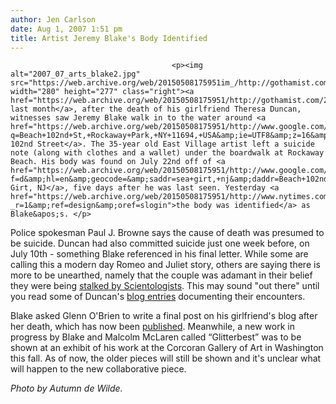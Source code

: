 ```yaml
---
author: Jen Carlson
date: Aug 1, 2007 1:51 pm
title: Artist Jeremy Blake's Body Identified
---
```


	
										<p><img alt="2007_07_arts_blake2.jpg" src="https://web.archive.org/web/20150508175951im_/http://gothamist.com/attachments/arts_jen/2007_07_arts_blake2.jpg" width="280" height="277" class="right"><a href="https://web.archive.org/web/20150508175951/http://gothamist.com/2007/07/21/artist_presumed.php">Late last month</a>, after the death of his girlfriend Theresa Duncan, witnesses saw Jeremy Blake walk in to the water around <a href="https://web.archive.org/web/20150508175951/http://www.google.com/maps?q=Beach+102nd+St,+Rockaway+Park,+NY+11694,+USA&amp;ie=UTF8&amp;z=16&amp;iwloc=addr&amp;om=1">Beach 102nd Street</a>. The 35-year old East Village artist left a suicide note (along with clothes and a wallet) under the boardwalk at Rockaway Beach. His body was found on July 22nd off of <a href="https://web.archive.org/web/20150508175951/http://www.google.com/maps?f=d&amp;hl=en&amp;geocode=&amp;saddr=sea+girt,+nj&amp;daddr=Beach+102nd+St,+Rockaway+Park,+NY+11694,+USA&amp;sll=40.5839,-73.82307&amp;sspn=0.008099,0.018711&amp;ie=UTF8&amp;z=10&amp;om=1">Sea Girt, NJ</a>, five days after he was last seen. Yesterday <a href="https://web.archive.org/web/20150508175951/http://www.nytimes.com/2007/08/01/arts/design/01blake.html?_r=1&amp;ref=design&amp;oref=slogin">the body was identified</a> as Blake&apos;s. </p>

<p>Police spokesman Paul J. Browne says the cause of death was presumed to be suicide. Duncan had also committed suicide just one week before, on July 10th - something Blake referenced in his final letter. While some are calling this a modern day Romeo and Juliet story, others are saying there is more to be unearthed, namely that the couple was adamant in their belief they were being <a href="https://web.archive.org/web/20150508175951/http://www.latimes.com/entertainment/news/cl-et-blake25jul25,0,4215227.story?coll=la-home-middleright">stalked by Scientologists</a>. This may sound &quot;out there&quot; until you read some of Duncan&apos;s <a href="https://web.archive.org/web/20150508175951/http://theresalduncan.typepad.com/witostaircase/2007/05/the_trouble_wit.html">blog entries</a> documenting their encounters. </p>

<p>Blake asked Glenn O&apos;Brien to write a final post on his girlfriend&apos;s blog after her death, which has now been <a href="https://web.archive.org/web/20150508175951/http://theresalduncan.typepad.com/witostaircase/2007/07/spirit-descalie.html">published</a>. Meanwhile, a new work in progress by Blake and Malcolm McLaren called &#x201C;Glitterbest&#x201D; was to be shown at an exhibit of his work at the Corcoran Gallery of Art in Washington this fall. As of now, the older pieces will still be shown and it&apos;s unclear what will happen to the new collaborative piece.</p>

<p><em>Photo by Autumn de Wilde.</em></p>					
										
									
				